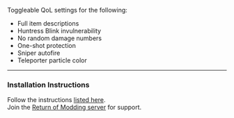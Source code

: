 Toggleable QoL settings for the following:
- Full item descriptions
- Huntress Blink invulnerability
- No random damage numbers
- One-shot protection
- Sniper autofire
- Teleporter particle color

---

### Installation Instructions
Follow the instructions [listed here](https://docs.google.com/document/d/1NgLwb8noRLvlV9keNc_GF2aVzjARvUjpND2rxFgxyfw/edit?usp=sharing).  
Join the [Return of Modding server](https://discord.gg/VjS57cszMq) for support.  
